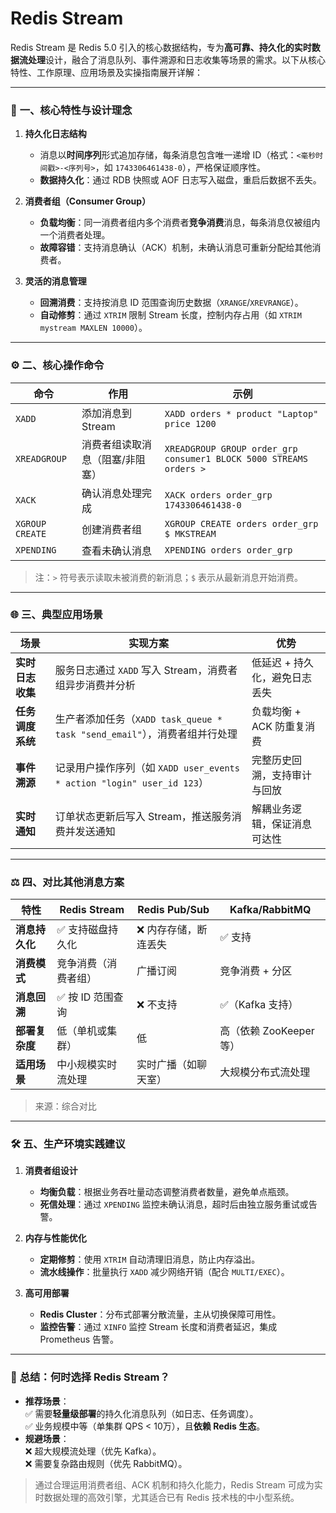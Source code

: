 # Redis Stream
Redis Stream 是 Redis 5.0 引入的核心数据结构，专为**高可靠、持久化的实时数据流处理**设计，融合了消息队列、事件溯源和日志收集等场景的需求。以下从核心特性、工作原理、应用场景及实操指南展开详解：

---

### 📡 **一、核心特性与设计理念**  
1. **持久化日志结构**  
   - 消息以**时间序列**形式追加存储，每条消息包含唯一递增 ID（格式：`<毫秒时间戳>-<序列号>`，如 `1743306461438-0`），严格保证顺序性。
   - **数据持久化**：通过 RDB 快照或 AOF 日志写入磁盘，重启后数据不丢失。

2. **消费者组（Consumer Group）**  
   - **负载均衡**：同一消费者组内多个消费者**竞争消费**消息，每条消息仅被组内一个消费者处理。
   - **故障容错**：支持消息确认（ACK）机制，未确认消息可重新分配给其他消费者。

3. **灵活的消息管理**  
   - **回溯消费**：支持按消息 ID 范围查询历史数据（`XRANGE`/`XREVRANGE`）。
   - **自动修剪**：通过 `XTRIM` 限制 Stream 长度，控制内存占用（如 `XTRIM mystream MAXLEN 10000`）。

---

### ⚙️ **二、核心操作命令**  
| **命令**               | **作用**                                | **示例**                                      |  
|-------------------------|----------------------------------------|---------------------------------------------|  
| `XADD`                | 添加消息到 Stream                     | `XADD orders * product "Laptop" price 1200` |  
| `XREADGROUP`          | 消费者组读取消息（阻塞/非阻塞）       | `XREADGROUP GROUP order_grp consumer1 BLOCK 5000 STREAMS orders >` |  
| `XACK`                | 确认消息处理完成                      | `XACK orders order_grp 1743306461438-0`     |  
| `XGROUP CREATE`       | 创建消费者组                          | `XGROUP CREATE orders order_grp $ MKSTREAM` |  
| `XPENDING`            | 查看未确认消息                        | `XPENDING orders order_grp`                 |  

> 注：`>` 符号表示读取未被消费的新消息；`$` 表示从最新消息开始消费。

---

### 🌐 **三、典型应用场景**  
| **场景**           | **实现方案**                                                                 | **优势**                                      |  
|--------------------|----------------------------------------------------------------------------|---------------------------------------------|  
| **实时日志收集**   | 服务日志通过 `XADD` 写入 Stream，消费者组异步消费并分析           | 低延迟 + 持久化，避免日志丢失                |  
| **任务调度系统**   | 生产者添加任务（`XADD task_queue * task "send_email"`），消费者组并行处理 | 负载均衡 + ACK 防重复消费                   |  
| **事件溯源**       | 记录用户操作序列（如 `XADD user_events * action "login" user_id 123`） | 完整历史回溯，支持审计与回放                |  
| **实时通知**       | 订单状态更新后写入 Stream，推送服务消费并发送通知                     | 解耦业务逻辑，保证消息可达性                |  

---

### ⚖️ **四、对比其他消息方案**  
| **特性**          | **Redis Stream**                     | **Redis Pub/Sub**               | **Kafka/RabbitMQ**          |  
|-------------------|-------------------------------------|--------------------------------|----------------------------|  
| **消息持久化**    | ✅ 支持磁盘持久化                   | ❌ 内存存储，断连丢失           | ✅ 支持                     |  
| **消费模式**      | 竞争消费（消费者组）                | 广播订阅                        | 竞争消费 + 分区            |  
| **消息回溯**      | ✅ 按 ID 范围查询                   | ❌ 不支持                       | ✅（Kafka 支持）           |  
| **部署复杂度**    | 低（单机或集群）                    | 低                             | 高（依赖 ZooKeeper 等）    |  
| **适用场景**      | 中小规模实时流处理                  | 实时广播（如聊天室）            | 大规模分布式流处理         |  

> 来源：综合对比

---

### 🛠️ **五、生产环境实践建议**  
1. **消费者组设计**  
   - **均衡负载**：根据业务吞吐量动态调整消费者数量，避免单点瓶颈。
   - **死信处理**：通过 `XPENDING` 监控未确认消息，超时后由独立服务重试或告警。

2. **内存与性能优化**  
   - **定期修剪**：使用 `XTRIM` 自动清理旧消息，防止内存溢出。
   - **流水线操作**：批量执行 `XADD` 减少网络开销（配合 `MULTI/EXEC`）。

3. **高可用部署**  
   - **Redis Cluster**：分布式部署分散流量，主从切换保障可用性。
   - **监控告警**：通过 `XINFO` 监控 Stream 长度和消费者延迟，集成 Prometheus 告警。

---

### 💎 **总结：何时选择 Redis Stream？**  
- **推荐场景**：  
  ✅ 需要**轻量级部署**的持久化消息队列（如日志、任务调度）。  
  ✅ 业务规模中等（单集群 QPS < 10万），且**依赖 Redis 生态**。  
- **规避场景**：  
  ❌ 超大规模流处理（优先 Kafka）。  
  ❌ 需要复杂路由规则（优先 RabbitMQ）。  

> 通过合理运用消费者组、ACK 机制和持久化能力，Redis Stream 可成为实时数据处理的高效引擎，尤其适合已有 Redis 技术栈的中小型系统。